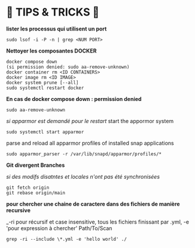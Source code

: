 # 🧰 TIPS & TRICKS 🧰

**lister les processus qui utilisent un port**

```
sudo lsof -i -P -n | grep <NUM PORT>
```


**Nettoyer les composantes DOCKER**

```
docker compose down
(si permission denied: sudo aa-remove-unknown)
docker container rm <ID CONTAINERS>
docker image rm <ID IMAGE>
docker system prune [--all]
sudo systemctl restart docker
```

**En cas de docker compose down : permission denied**

```
sudo aa-remove-unknown
```
_si apparmor est demandé pour le restart_
start the appormor system
```
sudo systemctl start apparmor 
```
parse and reload all apparmor profiles of installed snap applications 
```
sudo apparmor_parser -r /var/lib/snapd/apparmor/profiles/*
```

**Git divergent Branches**

_si des modifs disatntes et locales n'ont pas été synchronisées_

```
git fetch origin
git rebase origin/main
```

**pour chercher une chaine de caractere dans des fichiers de manière recursive**

_-ri pour récursif et case insensitive, tous les fichiers finissant par .yml, -e 'pour expression à chercher' Path/To/Scan

```
grep -ri --include \*.yml -e 'hello world' ./
```

